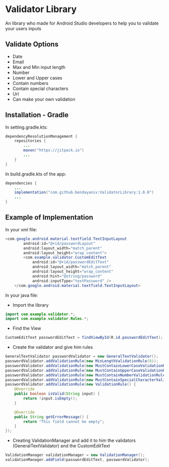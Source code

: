 # Validator Library
An library who made for Android Studio developers to help you to validate your users inputs

## Validate Options
- Date
- Email
- Max and Min input length
- Number
- Lower and Upper cases
- Contain numbers
- Contain special characters
- Url
- Can make your own validation


## Installation - Gradle

In setting.gradle.kts:
```java
dependencyResolutionManagement {
    repositories {
        ...
        maven("https://jitpack.io")
        ...
    }
}
```

In build.gradle.kts of the app:
```java
dependencies {
    ...
    implementation("com.github.bendayaniv:ValidatorLibrary:1.0.0")
    ...
}
```


## Example of Implementation
In your xml file:
```java
<com.google.android.material.textfield.TextInputLayout
        android:id="@+id/passwordLayout"
        android:layout_width="match_parent"
        android:layout_height="wrap_content">
        <com.example.validator.CustomEditText
            android:id="@+id/passwordEditText"
            android:layout_width="match_parent"
            android:layout_height="wrap_content"
            android:hint="@string/password"
            android:inputType="textPassword" />
    </com.google.android.material.textfield.TextInputLayout>
```

In your java file:
- Import the library
```java
import com.example.validator.*;
import com.example.validator.Rules.*;
```

- Find the View
```java
CustomEditText passwordEditText = findViewById(R.id.passwordEditText);
```
- Create the validator and give him rules
```java
GeneralTextValidator passwordValidator = new GeneralTextValidator();
passwordValidator.addValidationRule(new MinLengthValidationRule(8));
passwordValidator.addValidationRule(new MustContainLowerCaseValidationRule(1));
passwordValidator.addValidationRule(new MustContainUpperCaseValidationRule(1));
passwordValidator.addValidationRule(new MustContainNumberValidationRule(1));
passwordValidator.addValidationRule(new MustContainSpecialCharacterValidationRule(1));
passwordValidator.addValidationRule(new ValidationRule() {
    @Override
    public boolean isValid(String input) {
        return !input.isEmpty();
    }

    @Override
    public String getErrorMessage() {
        return "This field cannot be empty";
    }
});
```


- Creating ValidationManager and add it to him the validators (GeneralTextValidator) and the CustomEditText
```java
ValidationManager validationManager = new ValidationManager();
validationManager.addField(passwordEditText, passwordValidator);
```



